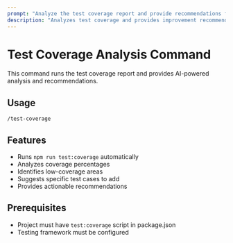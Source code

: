 ```yaml
---
prompt: "Analyze the test coverage report and provide recommendations for improving test coverage: !{npm run test:coverage 2>&1} Please identify areas with low coverage and suggest specific test cases to add."
description: "Analyzes test coverage and provides improvement recommendations"
---
```


# Test Coverage Analysis Command

This command runs the test coverage report and provides AI-powered analysis and recommendations.

## Usage
```
/test-coverage
```

## Features
- Runs `npm run test:coverage` automatically
- Analyzes coverage percentages
- Identifies low-coverage areas
- Suggests specific test cases to add
- Provides actionable recommendations

## Prerequisites
- Project must have `test:coverage` script in package.json
- Testing framework must be configured